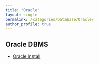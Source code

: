 ```yaml
---
title: "Oracle"
layout: single
permalink: /categories/Database/Oracle/
author_profile: true
---
```



## Oracle DBMS
- [Oracle Install](/categories/Database/Oracle/Install)
